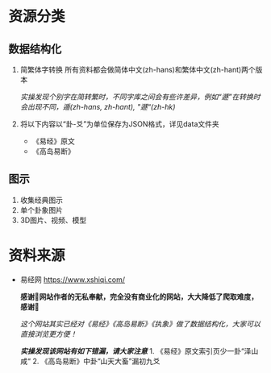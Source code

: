 # 资源分类
## 数据结构化
1. 简繁体字转换
   所有资料都会做简体中文(zh-hans)和繁体中文(zh-hant)两个版本
   
   *实操发现个别字在简转繁时，不同字库之间会有些许差异，例如“遯”在转换时会出现不同，遁(zh-hans, zh-hant), "遯“(zh-hk)*
2. 将以下内容以“卦-爻”为单位保存为JSON格式，详见data文件夹
    - 《易经》原文
    - 《高岛易断》
## 图示
1. 收集经典图示
2. 单个卦象图片
3. 3D图片、视频、模型

# 资料来源
- 易经网 https://www.xshiqi.com/
  
  **感谢🙏网站作者的无私奉献，完全没有商业化的网站，大大降低了爬取难度，感谢🙏**
  
  *这个网站其实已经对《易经》《高岛易断》《执象》做了数据结构化，大家可以直接浏览更方便！*

  ***实操发现该网站有如下错漏，请大家注意***
      1. 《易经》原文索引页少一卦“泽山咸“
      2. 《高岛易断》中卦“山天大畜”漏初九爻
